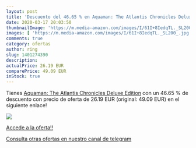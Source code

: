 ```yaml
---
layout: post
title: 'Descuento del 46.65 % en Aquaman: The Atlantis Chronicles Deluxe '
date: 2020-03-17 20:03:50
thumbnailImage: 'https://m.media-amazon.com/images/I/61I+8IedqTL._SL200_.jpg'
images: [ 'https://m.media-amazon.com/images/I/61I+8IedqTL._SL200_.jpg' ]
comments: true
category: ofertas
author: ring
slug: 1401274390
description:
actualPrice: 26.19 EUR
comparePrice: 49.09 EUR
inStock: true
---
```


Tienes [Aquaman: The Atlantis Chronicles Deluxe Edition](https://www.amazon.es/dp/1401274390/?tag=redken-21) con un 46.65 % de descuento con precio de oferta de 26.19 EUR (original: 49.09 EUR) en el siguiente enlace!

[![](https://m.media-amazon.com/images/I/61I+8IedqTL._SL200_.jpg)](https://www.amazon.es/dp/1401274390/?tag=redken-21)

[Accede a la oferta!!](https://www.amazon.es/dp/1401274390/?tag=redken-21)

[Consulta otras ofertas en nuestro canal de telegram](https://t.me/s/ofertas25)

